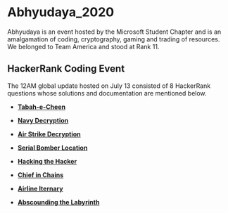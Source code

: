 # Abhyudaya_2020

Abhyudaya is an event hosted by the Microsoft Student Chapter and is an amalgamation of coding, cryptography, gaming and trading of resources.
We belonged to Team America and stood at Rank 11.

## HackerRank Coding Event

The 12AM global update hosted on July 13 consisted of 8 HackerRank questions whose solutions and documentation are mentioned below.

   * [**Tabah-e-Cheen** ]()
   
   * [**Navy Decryption**]()
   
   * [**Air Strike Decryption**]()
   
   * [**Serial Bomber Location**]()
   
   * [**Hacking the Hacker**]()
   
   * [**Chief in Chains**]()
   
   * [**Airline Iternary**]()
   
   * [**Abscounding the Labyrinth**]()
   
   
